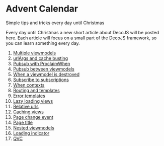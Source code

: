<meta name="title" content="Advent Calendar - DecoJS">

<div class="jumbotron">
  <h1>Advent Calendar</h1>
  <p>Simple tips and tricks every day until Christmas
</div>
    
Every day until Christmas a new short article about DecoJS will be posted here. Each article will focus on a small part of the DecoJS framework, so you can learn something every day. 

1.  [Multiple viewmodels](#01)
2.  [urlArgs and cache busting](#02)
3.  [Pubsub with ProclaimWhen](#03)
4.  [Pubsub between viewmodels](#04)
5.  [When a viewmodel is destroyed](#05)
6.  [Subscribe to subscriptions](#06)
7.  [When contexts](#07)
8.  [Routing and templates](#08)
9.  [Error templates](#09)
10. [Lazy loading views](#10)
11. [Relative urls](#11)
12. [Caching views](#12)
13. [Page change event](#13)
14. [Page title](#14)
15. [Nested viewmodels](#15)
16. [Loading indicator](#16)
17. [QVC](#17)